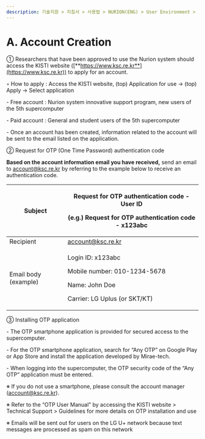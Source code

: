 ```yaml
---
description: 기술지원 > 지침서 > 사용법 > NURION(ENG) > User Environment > A. Account Creation
---
```


# A. Account Creation

① Researchers that have been approved to use the Nurion system should access the KISTI website ([**https://www.ksc.re.kr**](https://www.ksc.re.kr))  to apply for an account.

◦ How to apply : Access the KISTI website, (top) Application for use -> (top) Apply -> Select application

\- Free account : Nurion system innovative support program, new users of the 5th supercomputer

\- Paid account : General and student users of the 5th supercomputer

\- Once an account has been created, information related to the account will be sent to the email listed on the application.

&#x20;

② Request for OTP (One Time Password) authentication code

**Based on the account information email you have received,** send an email to [account@ksc.re.kr](mailto:account@ksc.re.kr) by referring to the example below to receive an authentication code.

&#x20;

| Subject              | <p>Request for OTP authentication code - User ID</p><p>(e.g.) Request for OTP authentication code - x123abc</p>      |
| -------------------- | -------------------------------------------------------------------------------------------------------------------- |
| Recipient            | [account@ksc.re.kr](mailto:account@ksc.re.kr)                                                                        |
| Email body (example) | <p>Login ID: x123abc</p><p>Mobile number: 010-1234-5678</p><p>Name: John Doe</p><p>Carrier: LG Uplus (or SKT/KT)</p> |

&#x20;

③ Installing OTP application

\- The OTP smartphone application is provided for secured access to the supercomputer.

\- For the OTP smartphone application, search for “Any OTP” on Google Play or App Store and install the application developed by Mirae-tech.

\- When logging into the supercomputer, the OTP security code of the “Any OTP” application must be entered.

&#x20;

※ If you do not use a smartphone, please consult the account manager (account@ksc.re.kr).

※ Refer to the “OTP User Manual” by accessing the KISTI website > Technical Support > Guidelines for more details on OTP installation and use

※ Emails will be sent out for users on the LG U+ network because text messages are processed as spam on this network
